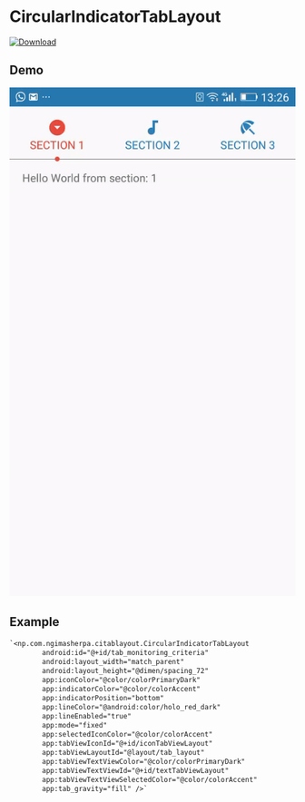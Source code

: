 # CircularIndicatorTabLayout #

 [ ![Download](https://api.bintray.com/packages/ngima/CircularIndicatorTabLayout/CircularIndicatorTabLayout/images/download.svg) ](https://bintray.com/ngima/CircularIndicatorTabLayout/CircularIndicatorTabLayout/_latestVersion)

## Demo ##
![Demo](./images/demo1.gif)

## Example ##

    `<np.com.ngimasherpa.citablayout.CircularIndicatorTabLayout  
            android:id="@+id/tab_monitoring_criteria"  
            android:layout_width="match_parent"  
            android:layout_height="@dimen/spacing_72"  
            app:iconColor="@color/colorPrimaryDark"  
            app:indicatorColor="@color/colorAccent"  
            app:indicatorPosition="bottom"  
            app:lineColor="@android:color/holo_red_dark"  
            app:lineEnabled="true"  
            app:mode="fixed"  
            app:selectedIconColor="@color/colorAccent"  
            app:tabViewIconId="@+id/iconTabViewLayout"  
            app:tabViewLayoutId="@layout/tab_layout"  
            app:tabViewTextViewColor="@color/colorPrimaryDark"  
            app:tabViewTextViewId="@+id/textTabViewLayout"  
            app:tabViewTextViewSelectedColor="@color/colorAccent"  
            app:tab_gravity="fill" />`